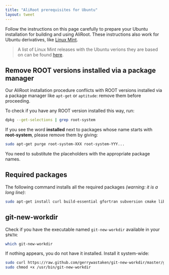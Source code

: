 ```yaml
---
title: "AliRoot prerequisites for Ubuntu"
layout: tweet
---
```


Follow the instructions on this page carefully to prepare your Ubuntu
installation for building and using AliRoot. These instructions also
work for Ubuntu derivatives, like
[Linux Mint](http://www.linuxmint.com).

> A list of Linux Mint releases with the Ubuntu verions they are based
> on can be found
> [here](http://en.wikipedia.org/wiki/List_of_Linux_Mint_releases).


Remove ROOT versions installed via a package manager
----------------------------------------------------

Our AliRoot installation procedure conflicts with ROOT versions
installed via a package manager like `apt-get` or `aptitude`: remove
them before proceeding.

To check if you have any ROOT version installed this way, run:

```sh
dpkg --get-selections | grep root-system
```

If you see the word **installed** next to packages whose name starts
with **root-system**, please remove them by giving:

```sh
sudo apt-get purge root-system-XXX root-system-YYY...
```

You need to substitute the placeholders with the appropriate package
names.


Required packages
-----------------

The following command installs all the required packages *(warning: it
is a long line)*:

```sh
sudo apt-get install curl build-essential gfortran subversion cmake libmysqlclient-dev xorg-dev libglu1-mesa-dev libfftw3-dev libssl-dev libxml2-dev libtool automake git unzip libcgal-dev
```


git-new-workdir
---------------

Check if you have the executable named `git-new-workdir` available in
your `$PATH`:

```sh
which git-new-workdir
```

If nothing appears, you do not have it installed. Install it
system-wide:

```sh
sudo curl https://raw.github.com/gerrywastaken/git-new-workdir/master/git-new-workdir -o /usr/bin/git-new-workdir
sudo chmod +x /usr/bin/git-new-workdir
```
